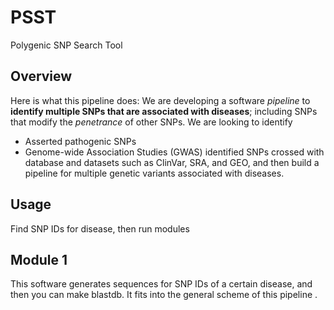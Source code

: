 # PSST
Polygenic SNP Search Tool

## Overview

Here is what this pipeline does: We are developing a software *pipeline* to **identify multiple SNPs that are associated with diseases**; including SNPs that modify the *penetrance* of other SNPs. We are looking to identify
* Asserted pathogenic SNPs
* Genome-wide Association Studies (GWAS) identified SNPs
crossed with database and datasets such as ClinVar, SRA, and GEO, and then build a pipeline for multiple genetic variants associated with diseases.

## Usage

Find SNP IDs for disease, then run modules

## Module 1

This software generates sequences for SNP IDs of a certain disease, and then you can make blastdb.  It fits into the general scheme of this pipeline <here>.  
